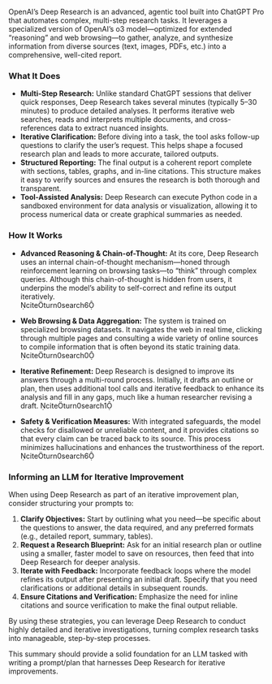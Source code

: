 OpenAI’s Deep Research is an advanced, agentic tool built into ChatGPT Pro that automates complex, multi-step research tasks. It leverages a specialized version of OpenAI’s o3 model—optimized for extended “reasoning” and web browsing—to gather, analyze, and synthesize information from diverse sources (text, images, PDFs, etc.) into a comprehensive, well-cited report.

### What It Does

- **Multi-Step Research:** Unlike standard ChatGPT sessions that deliver quick responses, Deep Research takes several minutes (typically 5–30 minutes) to produce detailed analyses. It performs iterative web searches, reads and interprets multiple documents, and cross-references data to extract nuanced insights.
- **Iterative Clarification:** Before diving into a task, the tool asks follow-up questions to clarify the user’s request. This helps shape a focused research plan and leads to more accurate, tailored outputs.
- **Structured Reporting:** The final output is a coherent report complete with sections, tables, graphs, and in-line citations. This structure makes it easy to verify sources and ensures the research is both thorough and transparent.
- **Tool-Assisted Analysis:** Deep Research can execute Python code in a sandboxed environment for data analysis or visualization, allowing it to process numerical data or create graphical summaries as needed.

### How It Works

- **Advanced Reasoning & Chain-of-Thought:** At its core, Deep Research uses an internal chain-of-thought mechanism—honed through reinforcement learning on browsing tasks—to “think” through complex queries. Although this chain-of-thought is hidden from users, it underpins the model’s ability to self-correct and refine its output iteratively.  
  citeturn0search6

- **Web Browsing & Data Aggregation:** The system is trained on specialized browsing datasets. It navigates the web in real time, clicking through multiple pages and consulting a wide variety of online sources to compile information that is often beyond its static training data.  
  citeturn0search0

- **Iterative Refinement:** Deep Research is designed to improve its answers through a multi-round process. Initially, it drafts an outline or plan, then uses additional tool calls and iterative feedback to enhance its analysis and fill in any gaps, much like a human researcher revising a draft.
  citeturn0search1

- **Safety & Verification Measures:** With integrated safeguards, the model checks for disallowed or unreliable content, and it provides citations so that every claim can be traced back to its source. This process minimizes hallucinations and enhances the trustworthiness of the report.
  citeturn0search6

### Informing an LLM for Iterative Improvement

When using Deep Research as part of an iterative improvement plan, consider structuring your prompts to:

1. **Clarify Objectives:** Start by outlining what you need—be specific about the questions to answer, the data required, and any preferred formats (e.g., detailed report, summary, tables).
2. **Request a Research Blueprint:** Ask for an initial research plan or outline using a smaller, faster model to save on resources, then feed that into Deep Research for deeper analysis.
3. **Iterate with Feedback:** Incorporate feedback loops where the model refines its output after presenting an initial draft. Specify that you need clarifications or additional details in subsequent rounds.
4. **Ensure Citations and Verification:** Emphasize the need for inline citations and source verification to make the final output reliable.

By using these strategies, you can leverage Deep Research to conduct highly detailed and iterative investigations, turning complex research tasks into manageable, step-by-step processes.

This summary should provide a solid foundation for an LLM tasked with writing a prompt/plan that harnesses Deep Research for iterative improvements.
